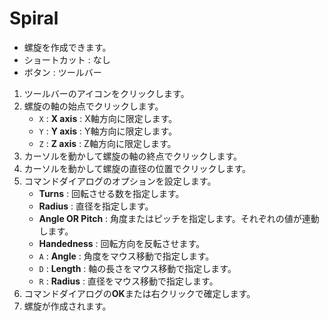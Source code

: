 # Spiral

- 螺旋を作成できます。
- ショートカット : なし
- ボタン : ツールバー

1. ツールバーのアイコンをクリックします。
2. 螺旋の軸の始点でクリックします。
   - `X` : **X axis** : X軸方向に限定します。
   - `Y` : **Y axis** : Y軸方向に限定します。
   - `Z` : **Z axis** : Z軸方向に限定します。
3. カーソルを動かして螺旋の軸の終点でクリックします。
4. カーソルを動かして螺旋の直径の位置でクリックします。
5. コマンドダイアログのオプションを設定します。
   - **Turns** : 回転させる数を指定します。
   - **Radius** : 直径を指定します。
   - **Angle OR Pitch** : 角度またはピッチを指定します。それぞれの値が連動します。
   - **Handedness** : 回転方向を反転させます。
   - `A` : **Angle** : 角度をマウス移動で指定します。
   - `D` : **Length** : 軸の長さをマウス移動で指定します。
   - `R` : **Radius** : 直径をマウス移動で指定します。
6. コマンドダイアログの**OK**または右クリックで確定します。
7. 螺旋が作成されます。
